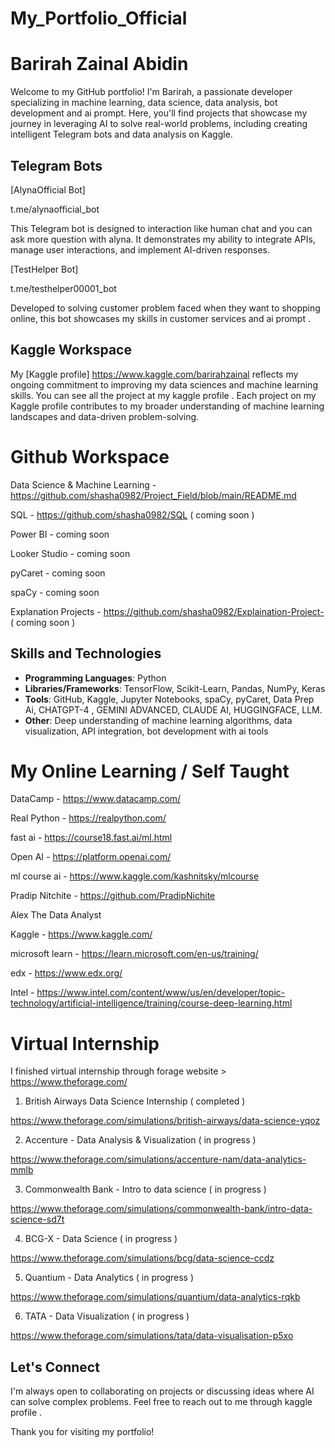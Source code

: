 # My_Portfolio_Official

# Barirah Zainal Abidin 

Welcome to my GitHub portfolio! I'm Barirah, a passionate developer specializing in machine learning, data science, data analysis, bot development and ai prompt. Here, you'll find projects that showcase my journey in leveraging AI to solve real-world problems, including creating intelligent Telegram bots and data analysis on Kaggle.

## Telegram Bots

[AlynaOfficial Bot]

t.me/alynaofficial_bot

This Telegram bot is designed to interaction like human chat and you can ask more question with alyna. It demonstrates my ability to integrate APIs, manage user interactions, and implement AI-driven responses.

[TestHelper Bot]

t.me/testhelper00001_bot

Developed to solving customer problem faced when they want to shopping online, this bot showcases my skills in customer services and ai prompt . 

## Kaggle Workspace

My [Kaggle profile] https://www.kaggle.com/barirahzainal reflects my ongoing commitment to improving my data sciences and machine learning skills.  You can see all the project at my kaggle profile . Each project on my Kaggle profile contributes to my broader understanding of machine learning landscapes and data-driven problem-solving.


# Github Workspace


Data Science & Machine Learning - https://github.com/shasha0982/Project_Field/blob/main/README.md

SQL  - https://github.com/shasha0982/SQL ( coming soon )

Power BI - coming soon

Looker Studio - coming soon

pyCaret - coming soon

spaCy - coming soon

Explanation Projects - https://github.com/shasha0982/Explaination-Project- ( coming soon )


## Skills and Technologies

- **Programming Languages**: Python
- **Libraries/Frameworks**: TensorFlow, Scikit-Learn, Pandas, NumPy, Keras
- **Tools**: GitHub, Kaggle, Jupyter Notebooks, spaCy, pyCaret, Data Prep Ai,  CHATGPT-4 , GEMINI ADVANCED, CLAUDE AI, HUGGINGFACE, LLM.
- **Other**: Deep understanding of machine learning algorithms, data visualization, API integration, bot development with ai tools




# My Online Learning / Self Taught 


DataCamp - https://www.datacamp.com/

Real Python - https://realpython.com/

fast ai - https://course18.fast.ai/ml.html

Open AI - https://platform.openai.com/

ml course ai - https://www.kaggle.com/kashnitsky/mlcourse

Pradip Nitchite - https://github.com/PradipNichite

Alex The Data Analyst

Kaggle - https://www.kaggle.com/

microsoft learn - https://learn.microsoft.com/en-us/training/

edx - https://www.edx.org/

Intel - https://www.intel.com/content/www/us/en/developer/topic-technology/artificial-intelligence/training/course-deep-learning.html



# Virtual Internship 

I finished virtual internship through forage website > https://www.theforage.com/


1. British Airways Data Science Internship ( completed )

https://www.theforage.com/simulations/british-airways/data-science-yqoz


2. Accenture - Data Analysis & Visualization ( in progress )

https://www.theforage.com/simulations/accenture-nam/data-analytics-mmlb


3. Commonwealth Bank - Intro to data science ( in progress )

https://www.theforage.com/simulations/commonwealth-bank/intro-data-science-sd7t


4. BCG-X - Data Science ( in progress )

https://www.theforage.com/simulations/bcg/data-science-ccdz


5. Quantium - Data Analytics ( in progress )

https://www.theforage.com/simulations/quantium/data-analytics-rqkb


6. TATA - Data Visualization ( in progress )

https://www.theforage.com/simulations/tata/data-visualisation-p5xo


## Let's Connect

I'm always open to collaborating on projects or discussing ideas where AI can solve complex problems. Feel free to reach out to me through kaggle profile .

Thank you for visiting my portfolio!



